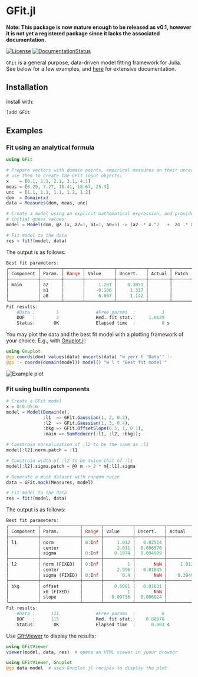 # GFit.jl

**Note: This package is now mature enough to be released as v0.1, however it is not yet a registered package since it lacks the associated documentation.**

[![License](http://img.shields.io/badge/license-MIT-brightgreen.svg?style=flat)](LICENSE.md)
[![DocumentationStatus](https://img.shields.io/badge/docs-stable-blue.svg?style=flat)](https://gcalderone.github.io/GFit.jl/v0.1.0/index.html)

`GFit` is a general purpose, data-driven model fitting framework for Julia.
See below for a few examples, and [here](https://gcalderone.github.io/GFit.jl/v0.1.0/index.html) for extensive documentation.

## Installation

Install with:
```julia
]add GFit
```

## Examples

### Fit using an analytical formula
```julia
using GFit

# Prepare vectors with domain points, empirical measures an their uncertainties and
# use them to create the GFit input objects:
x    = [0.1, 1.1, 2.1, 3.1, 4.1]
meas = [6.29, 7.27, 10.41, 18.67, 25.3]
unc  = [1.1, 1.1, 1.1, 1.2, 1.2]
dom  = Domain(x)
data = Measures(dom, meas, unc)

# Create a model using an explicit mathematical expression, and provide the
# initial guess values:
model = Model(dom, @λ (x, a2=1, a1=1, a0=5) -> (a2 .* x.^2  .+  a1 .* x  .+  a0))

# Fit model to the data
res = fit!(model, data)
```

The output is as follows:
```julia
Best fit parameters:
╭───────────┬────────┬───────┬───────────┬───────────┬────────┬───────╮
│ Component │ Param. │ Range │ Value     │ Uncert.   │ Actual │ Patch │
├───────────┼────────┼───────┼───────────┼───────────┼────────┼───────┤
│ main      │ a2     │       │     1.201 │    0.3051 │        │       │
│           │ a1     │       │    -0.106 │     1.317 │        │       │
│           │ a0     │       │     6.087 │     1.142 │        │       │
╰───────────┴────────┴───────┴───────────┴───────────┴────────┴───────╯
Fit results:
    #Data :        5              #Free params  :          3
    DOF   :        2              Red. fit stat.:     1.0129
    Status:       OK              Elapsed time  :          0 s
```

You may plot the data and the best fit model with a plotting framework of your choice. E.g., with [Gnuplot.jl](https://github.com/gcalderone/Gnuplot.jl):
```julia
using Gnuplot
@gp coords(dom) values(data) uncerts(data) "w yerr t 'Data'" :-
@gp :- coords(domain(model)) model() "w l t 'Best fit model'"
```
![Example plot](https://github.com/gcalderone/GFit.jl/blob/master/examples/ex0.png)



### Fit using builtin components

```julia
# Create a GFit model
x = 0:0.05:6
model = Model(Domain(x),
              :l1  => GFit.Gaussian(1, 2, 0.2),
              :l2  => GFit.Gaussian(1, 3, 0.4),
              :bkg => GFit.OffsetSlope(0.5, 1, 0.1),
              :main => SumReducer(:l1, :l2, :bkg));

# Constrain normalization of :l2 to be the same as :l1
model[:l2].norm.patch = :l1

# Constrain width of :l2 to be twice that of :l1
model[:l2].sigma.patch = @λ m -> 2 * m[:l1].sigma

# Generate a mock dataset with random noise
data = GFit.mock(Measures, model)

# Fit model to the data
res = fit!(model, data)
```
The output is as follows:
```julia
Best fit parameters:
╭───────────┬───────────────┬───────┬───────────┬───────────┬───────────┬───────────────────────╮
│ Component │ Param.        │ Range │ Value     │ Uncert.   │ Actual    │ Patch                 │
├───────────┼───────────────┼───────┼───────────┼───────────┼───────────┼───────────────────────┤
│ l1        │ norm          │ 0:Inf │     1.012 │   0.02514 │           │                       │
│           │ center        │       │     2.011 │  0.006576 │           │                       │
│           │ sigma         │ 0:Inf │    0.1974 │  0.004909 │           │                       │
├───────────┼───────────────┼───────┼───────────┼───────────┼───────────┼───────────────────────┤
│ l2        │ norm (FIXED)  │ 0:Inf │         1 │       NaN │     1.012 │ l1                    │
│           │ center        │       │     2.996 │   0.01845 │           │                       │
│           │ sigma (FIXED) │ 0:Inf │       0.4 │       NaN │    0.3949 │ m->2 * (m[:l1]).sigma │
├───────────┼───────────────┼───────┼───────────┼───────────┼───────────┼───────────────────────┤
│ bkg       │ offset        │       │    0.5081 │   0.01831 │           │                       │
│           │ x0 (FIXED)    │       │         1 │       NaN │           │                       │
│           │ slope         │       │   0.09736 │  0.006024 │           │                       │
╰───────────┴───────────────┴───────┴───────────┴───────────┴───────────┴───────────────────────╯
Fit results:
    #Data :      121              #Free params  :          6
    DOF   :      115              Red. fit stat.:    0.88978
    Status:       OK              Elapsed time  :      0.003 s
```

Use [GfitViewer](https://github.com/lnicastro/GFitViewer.jl) to display the results:
```julia
using GFitViewer
viewer(model, data, res)  # opens an HTML viewer in yuour browser

using GFitViewer, Gnuplot
@gp data model  # uses Gnuplot.jl recipes to display the plot
```
